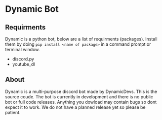 # Dynamic Bot

## Requirments
Dynamic is a python bot, below are a list of requirments (packages). Install them by doing `pip install <name of package>` in a command prompt or terminal window.
- discord.py
- youtube_dl

## About
Dynamic is a multi-purpose discord bot made by DynamicDevs. This is the source coude.
The bot is currently in development and there is no public bot or full code releases.
Anything you dowload may contain bugs so dont expect it to work.
We do not have a planned release yet so please be patient.

